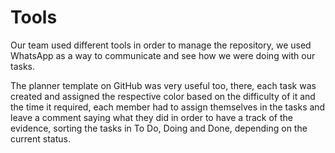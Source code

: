 # Tools
Our team used different tools in order to manage the repository, we used WhatsApp as a way to communicate and see how we were doing with our tasks.

The planner template on GitHub was very useful too, there, each task was created and assigned the respective color based on the difficulty of it and the time it required, each member had to assign themselves in the tasks and leave a comment saying what they did in order to have a track of the evidence, sorting the tasks in To Do, Doing and Done, depending on the current status.



